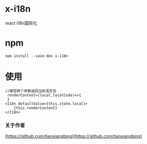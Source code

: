 # x-i18n
react i18n国际化

# npm
```
npm install --save-dev x-i18n
```
# 使用
```
//接受两个参数返回当前语言包
 renderContent=(local,localCode)=>{
 }
<I18n defaultValue={this.state.local}>
    {this.renderContent}
</I18n>
```
### 关于作者
[https://github.com/tianxiangbing](https://github.com/tianxiangbing)

